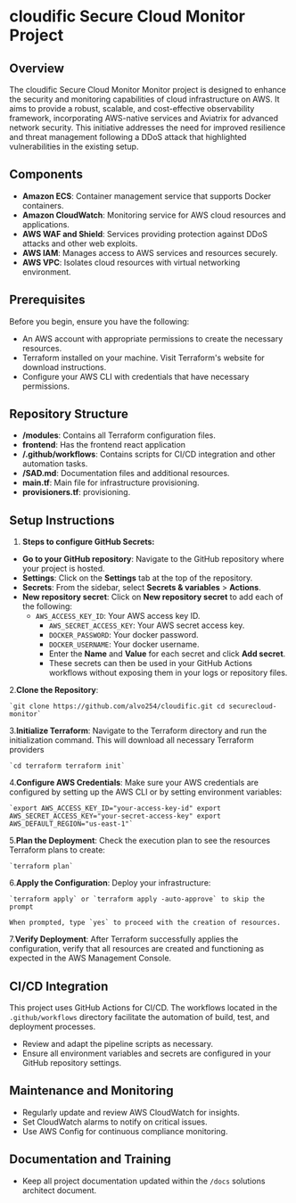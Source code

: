 # cloudific Secure Cloud Monitor Project

## Overview

The cloudific Secure Cloud Monitor Monitor project is designed to enhance the security and monitoring capabilities of cloud infrastructure on AWS. It aims to provide a robust, scalable, and cost-effective observability framework, incorporating AWS-native services and Aviatrix for advanced network security. This initiative addresses the need for improved resilience and threat management following a DDoS attack that highlighted vulnerabilities in the existing setup.

## Components

- **Amazon ECS**: Container management service that supports Docker containers.
- **Amazon CloudWatch**: Monitoring service for AWS cloud resources and applications.
- **AWS WAF and Shield**: Services providing protection against DDoS attacks and other web exploits.
- **AWS IAM**: Manages access to AWS services and resources securely.
- **AWS VPC**: Isolates cloud resources with virtual networking environment.

## Prerequisites

Before you begin, ensure you have the following:

- An AWS account with appropriate permissions to create the necessary resources.
- Terraform installed on your machine. Visit Terraform's website for download instructions.
- Configure your AWS CLI with credentials that have necessary permissions.

## Repository Structure

- **/modules**: Contains all Terraform configuration files.
- **frontend**: Has the frontend react application
- **/.github/workflows**: Contains scripts for CI/CD integration and other automation tasks.
- **/SAD.md**: Documentation files and additional resources.
- **main.tf**: Main file for infrastructure provisioning.
- **provisioners.tf**: provisioning.

## Setup Instructions

1. **Steps to configure GitHub Secrets:**

- **Go to your GitHub repository**: Navigate to the GitHub repository where your project is hosted.
- **Settings**: Click on the **Settings** tab at the top of the repository.
- **Secrets**: From the sidebar, select **Secrets & variables** > **Actions**.
- **New repository secret**: Click on **New repository secret** to add each of the following:
  - `AWS_ACCESS_KEY_ID`: Your AWS access key ID.
    - `AWS_SECRET_ACCESS_KEY`: Your AWS secret access key.
    - `DOCKER_PASSWORD`: Your docker password.
    - `DOCKER_USERNAME`: Your docker username.
    - Enter the **Name** and **Value** for each secret and click **Add secret**.
    - These secrets can then be used in your GitHub Actions workflows without exposing them in your logs or repository files.

2.**Clone the Repository**:

    `git clone https://github.com/alvo254/cloudific.git cd securecloud-monitor`

3.**Initialize Terraform**: Navigate to the Terraform directory and run the initialization command. This will download all necessary Terraform providers

    `cd terraform terraform init`

4.**Configure AWS Credentials**: Make sure your AWS credentials are configured by setting up the AWS CLI or by setting environment variables:

    `export AWS_ACCESS_KEY_ID="your-access-key-id" export AWS_SECRET_ACCESS_KEY="your-secret-access-key" export AWS_DEFAULT_REGION="us-east-1"`

5.**Plan the Deployment**: Check the execution plan to see the resources Terraform plans to create:

    `terraform plan`

6.**Apply the Configuration**: Deploy your infrastructure:

    `terraform apply` or `terraform apply -auto-approve` to skip the prompt
    
    When prompted, type `yes` to proceed with the creation of resources.

7.**Verify Deployment**: After Terraform successfully applies the configuration, verify that all resources are created and functioning as expected in the AWS Management Console.

## CI/CD Integration

This project uses GitHub Actions for CI/CD. The workflows located in the `.github/workflows` directory facilitate the automation of build, test, and deployment processes.

- Review and adapt the pipeline scripts as necessary.
- Ensure all environment variables and secrets are configured in your GitHub repository settings.

## Maintenance and Monitoring

- Regularly update and review AWS CloudWatch for insights.
- Set CloudWatch alarms to notify on critical issues.
- Use AWS Config for continuous compliance monitoring.

## Documentation and Training

- Keep all project documentation updated within the `/docs` solutions architect document.
